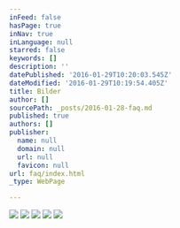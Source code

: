 ```yaml
---
inFeed: false
hasPage: true
inNav: true
inLanguage: null
starred: false
keywords: []
description: ''
datePublished: '2016-01-29T10:20:03.545Z'
dateModified: '2016-01-29T10:19:54.405Z'
title: Bilder
author: []
sourcePath: _posts/2016-01-28-faq.md
published: true
authors: []
publisher:
  name: null
  domain: null
  url: null
  favicon: null
url: faq/index.html
_type: WebPage

---
```

![](https://the-grid-user-content.s3-us-west-2.amazonaws.com/0357dc7a-c92c-4108-babf-66cf845b1630.jpg)
![](https://the-grid-user-content.s3-us-west-2.amazonaws.com/626a364c-d660-4286-a93d-eb6afc65e59f.jpg)
![](https://the-grid-user-content.s3-us-west-2.amazonaws.com/e9fffca1-58bc-4b29-a99f-e06cb1712dfc.jpg)
![](https://the-grid-user-content.s3-us-west-2.amazonaws.com/107b85fe-fa26-443a-8fb9-73fb2949fdbd.jpg)
![](https://the-grid-user-content.s3-us-west-2.amazonaws.com/ccecfe42-58bc-43e9-8e6b-e1ff3b15c790.jpg)